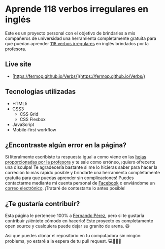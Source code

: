 # Aprende 118 verbos irregulares en inglés

Este es un proyecto personal con el objetivo de brindarles a mis compañeros de universidad una herramienta completamente gratuita para que puedan aprender [118 verbos irregulares](./verbs/verbos.pdf) en inglés brindados por la profesora.

## Live site

- [https://fermop.github.io/Verbs/](https://fermop.github.io/Verbs/)

## Tecnologías utilizadas

- HTML5
- CSS3
  - CSS Grid
  - CSS Flexbox
- JavaScript
- Mobile-first workflow

## ¿Encontraste algún error en la página?

Si literalmente escribiste tu respuesta igual a como viene en las [hojas proporcionadas por la profesora](./verbs/verbos.pdf) y te sale como erróneo, ¡quiero ofrecerte una disculpa! Te agradecería bastante si me lo hicieras saber para hacer la correción lo más rápido posible y brindarte una herramienta completamente gratuita para que puedas aprender sin complicaciones! Puedes contactarme mediante mi cuenta personal de [Facebook](https://www.facebook.com/fernando.mojica.758737) o enviándome un [correo electrónico](mailto:ferperezm95@gmail.com). ¡Trataré de contestarte lo antes posible!

## ¿Te gustaría contribuir?

Esta página le pertenece 100% a [Fernando Pérez](https://github.com/fermop), pero si te gustaría contribuir ¡siéntete cómodo en hacerlo! Este proyecto es completamente open source y cualquiera puede dejar su granito de arena. 😄

Así que puedes clonar el repositorio en tu computadora sin ningún problema, yo estaré a la espera de tu pull request. 💻👨🏽‍💻
